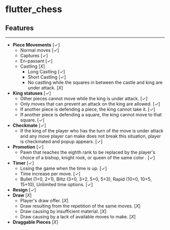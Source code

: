 # flutter_chess

## Features
---
 - **Piece Movements** [✓] 
   - Normal moves [✓]
   - Captures [✓]
   - En-passant [✓]
   - Castling [*X*]
     - Long Castling [✓]
     - Short Castling [✓]
     - No castling while the squares in between the castle and king are under attack. [*X*]
 - **King statuses** [✓]
   - Other pieces cannot move while the king is under attack. [✓]
   - Only moves that can prevent an attack on the king are allowed. [✓]
   - If another piece is defending a piece, the king cannot take it. [✓]
   - If another piece is defending a square, the king cannot move to that square. [✓]
 - **Checkmate** [✓]
   - If the king of the player who has the turn of the move is under attack and any move player can make does not break this situation, player is checkmated and popup appears. [✓]
 - **Promotion** [✓]
   - Pawn that reaches the eighth rank to be replaced by the player's choice of a bishop, knight rook, or queen of the same color . [✓]
 - **Timer** [✓]
   - Losing the game when the time is up. [✓]
   - Time increase per move. [✓] 
   - Bullet (1+0, 2+1), Blitz (3+0, 3+2, 5+0, 5+3), Rapid (10+0, 10+5, 15+10), Unlimited time options. [✓]
 - **Resign** [✓]
 - **Draw** [*X*]
   - Player's draw offer. [*X*]
   - Draw resulting from the repetition of the same moves. [*X*]
   - Draw causing by insufficient material. [*X*]
   - Draw causing by a lack of available moves to make. [*X*]
 - **Draggable Pieces** [*X*]